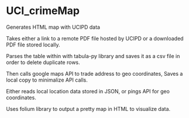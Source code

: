 # UCI_crimeMap
Generates HTML map with UCIPD data

Takes either a link to a remote PDF file hosted by UCIPD
or a downloaded PDF file stored locally.

Parses the table within with tabula-py library and saves
it as a csv file in order to delete duplicate rows.

Then calls google maps API to trade address to geo coordinates,
Saves a local copy to minimalize API calls.

Either reads local location data stored in JSON, or pings API
for geo coordinates.

Uses folium library to output a pretty map in HTML to visualize data.
